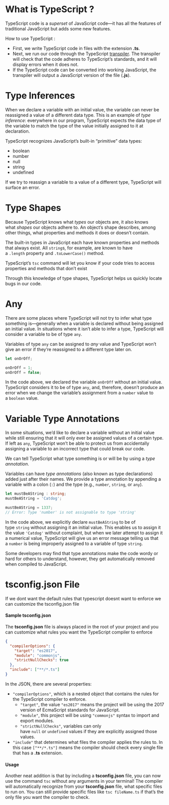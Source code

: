 # What is TypeScript ?

TypeScript code is a *superset* of JavaScript code—it has all the features of traditional JavaScript but adds some new features.

How to use TypeScript :

- First, we write TypeScript code in files with the extension **.ts**.
- Next, we run our code through the TypeScript [transpiler](https://en.wikipedia.org/wiki/Source-to-source_compiler). The transpiler will check that the code adheres to TypeScript’s standards, and it will display errors when it does not.
- If the TypeScript code can be converted into working JavaScript, the transpiler will output a JavaScript version of the file (**.js**).

# Type Inferences

When we declare a variable with an initial value, the variable can never be reassigned a value of a different data type. This is an example of *type inference*: everywhere in our program, TypeScript expects the data type of the variable to match the type of the value initially assigned to it at declaration.

TypeScript recognizes JavaScript’s built-in “primitive” data types:

- boolean
- number
- null
- string
- undefined

If we try to reassign a variable to a value of a different type, TypeScript will surface an error.

# Type Shapes

Because TypeScript knows what *types* our objects are, it also knows what *shapes* our objects adhere to. An object’s shape describes, among other things, what properties and methods it does or doesn’t contain.

The built-in types in JavaScript each have known properties and methods that always exist. All `string`s, for example, are known to have a `.length` property and `.toLowerCase()` method.

TypeScript’s `tsc` command will let you know if your code tries to access properties and methods that don’t exist

Through this knowledge of type shapes, TypeScript helps us quickly locate bugs in our code.

# Any

There are some places where TypeScript will not try to infer what type something is—generally when a variable is declared without being assigned an initial value. In situations where it isn’t able to infer a type, TypeScript will consider a variable to be of type `any`.

Variables of type `any` can be assigned to *any* value and TypeScript won’t give an error if they’re reassigned to a different type later on.

```ts
let onOrOff;  

onOrOff = 1;  
onOrOff = false;
```

In the code above, we declared the variable `onOrOff` without an initial value. TypeScript considers it to be of type `any`, and, therefore, doesn’t produce an error when we change the variable’s assignment from a `number` value to a `boolean` value.

# Variable Type Annotations

In some situations, we’d like to declare a variable without an initial value while still ensuring that it will only ever be assigned values of a certain type. If left as `any`, TypeScript won’t be able to protect us from accidentally assigning a variable to an incorrect type that could break our code.

We can tell TypeScript what type something is or will be by using a *type annotation*.

Variables can have *type annotations* (also known as type declarations) added just after their names. We provide a type annotation by appending a variable with a colon (`:`) and the type (e.g., `number`, `string`, or `any`).

```ts
let mustBeAString : string;
mustBeAString = 'Catdog';

mustBeAString = 1337;
// Error: Type 'number' is not assignable to type 'string'
```

In the code above, we explicitly declare `mustBeAString` to be of type `string` without assigning it an initial value. This enables us to assign it the value `'Catdog'` without complaint, but when we later attempt to assign it a numerical value, TypeScript will give us an error message telling us that a `number` is being improperly assigned to a variable of type `string`.

Some developers may find that type annotations make the code wordy or hard for others to understand, however, they get automatically removed when compiled to JavaScript.

# tsconfig.json File

If we dont want the default rules that typescript doesnt want to enforce we can customize the tsconfig.json file 

#### Sample tsconfig.json

The **tsconfig.json** file is always placed in the root of your project and you can customize what rules you want the TypeScript compiler to enforce

```json
{  
  "compilerOptions": {  
    "target": "es2017",  
    "module": "commonjs",  
    "strictNullChecks": true  
  },  
  "include": ["**/*.ts"]  
}
```

In the JSON, there are several properties:

- `"compilerOptions"`, which is a nested object that contains the rules for the TypeScript compiler to enforce.
  - `"target"`, the value `"es2017"` means the project will be using the 2017 version of EcmaScript standards for JavaScript.
  - `"module"`, this project will be using `"commonjs"` syntax to import and export modules.
  - `"strictNullChecks"`, variables can only have `null` or `undefined` values if they are explicitly assigned those values.
- `"include"` that determines what files the compiler applies the rules to. In this case `["**/*.ts"]` means the compiler should check every single file that has a **.ts** extension.

#### Usage

Another neat addition is that by including a **tsconfig.json** file, you can now use the command `tsc` without any arguments in your terminal! The compiler will automatically recognize from your **tsconfig.json** file, what specific files to run on. You can still provide specific files like `tsc fileName.ts` if that’s the only file you want the compiler to check.
